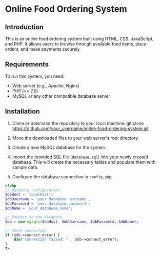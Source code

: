 # Online Food Ordering System

## Introduction

This is an online food ordering system built using HTML, CSS, JavaScript, and PHP. It allows users to browse through available food items, place orders, and make payments securely.

## Requirements

To run this system, you need:

- Web server (e.g., Apache, Nginx)
- PHP (>= 7.0)
- MySQL or any other compatible database server

## Installation

1. Clone or download the repository to your local machine:
   git clone https://github.com/your_username/online-food-ordering-system.git

2. Move the downloaded files to your web server's root directory.

3. Create a new MySQL database for the system.

4. Import the provided SQL file (`database.sql`) into your newly created database. This will create the necessary tables and populate them with sample data.

5. Configure the database connection in `config.php`:

```php
<?php
// Database configuration
$dbHost = 'localhost';
$dbUsername = 'your_database_username';
$dbPassword = 'your_database_password';
$dbName = 'your_database_name';

// Connect to the database
$db = new mysqli($dbHost, $dbUsername, $dbPassword, $dbName);

// Check connection
if ($db->connect_error) {
    die("Connection failed: " . $db->connect_error);
}
?>
```
